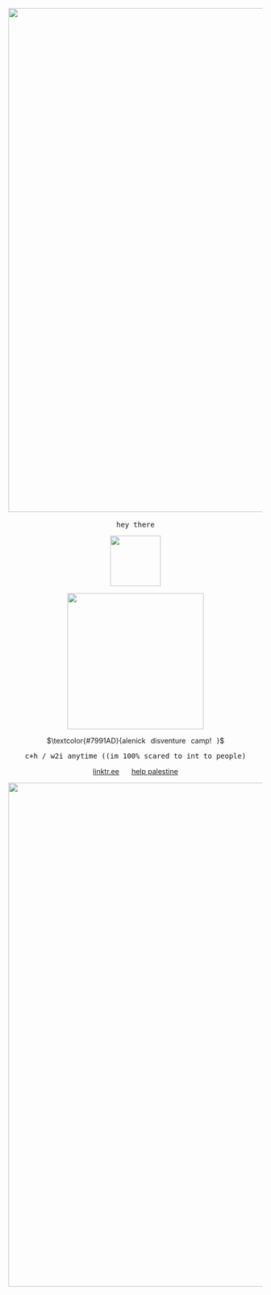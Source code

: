 <p align="center">
<img width=1000 src="https://64.media.tumblr.com/3131c31b779540a016e03256bc618b38/42d997020b109ec7-97/s540x810/3e25311281920fda7a4058c613fa966ccb3376b8.pnj"
</p>‎

</p>
<p align="center">
<kbd>hey there</kbd>
</p>


</p>
<p align="center">
<img width=100 src="https://komarev.com/ghpvc/?username=exoean&color=3A5A83&style=for-the-badge&label=📖"
 </p>

<p align="center">
<img width=270 src="https://files.catbox.moe/m1bjui.png"
</p>

<p align="center">
$\textcolor{#7991AD}{alenick⠀disventure⠀camp!⠀}$
</p>

</p>
<p align="center">
<kbd>c+h / w2i anytime ((im 100% scared to int to people)</kbd>
</p>

</p>
<p align="center">
<a href="https://linktr.ee/aIenick">linktr.ee</a>⠀⠀ <a href="https://arab.org/click-to-help/palestine/">help palestine</a>
</p>



<p align="center">
<img width=1000 src="https://64.media.tumblr.com/0bf1dd8865a8b4a3cf37b6913f7c4be1/42d997020b109ec7-40/s540x810/99cf837fb6239b22b7b468219032b237cfce0cfb.pnj"
 </p>

